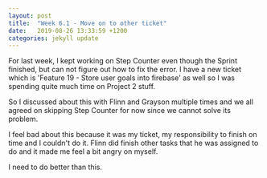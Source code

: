 ```yaml
---
layout: post
title:  "Week 6.1 - Move on to other ticket"
date:   2019-08-26 13:33:59 +1200
categories: jekyll update
---
```


For last week, I kept working on Step Counter even though the Sprint finished, but can not figure out how to fix the error.
I have a new ticket which is 'Feature 19 - Store user goals into firebase' as well so I was spending quite much time on Project 2 stuff.

So I discussed about this with Flinn and Grayson multiple times and we all agreed on skipping Step Counter for now since we cannot solve its problem.

I feel bad about this because it was my ticket, my responsibility to finish on time and I couldn't do it.
Flinn did finish other tasks that he was assigned to do and it made me feel a bit angry on myself.

I need to do better than this.